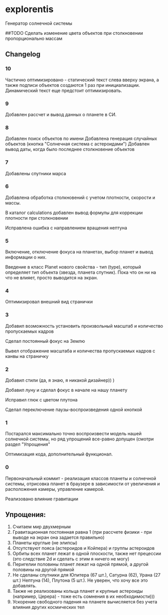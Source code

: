# explorentis
Генератор солнечной системы

##TODO
Сделать изменение цвета объектов при столкновении пропорционально массам


## Changelog

### 10
Частично оптимизировано - статический текст слева вверху экрана, а также подписи объектов создаются 1 раз при инициализации. Динамический текст еще предстоит оптимизировать.

### 9
Добавлен рассчет и вывод данных о планете в СИ.

### 8
Добавлен поиск объектов по имени
Добавлена генерация случайных объектов (кнопка "Солнечная система с астероидами")
Добавлен вывод даты, когда было последнее столкновение объектов

### 7
Добавлены спутники марса

### 6
Добавлена обработка столкновений с учетом плотности, скорости и массы.

В каталог calculations добавлен вывод формулы для коррекции плотности при столкновении

Исправлена ошибка с направлением вращения нептуна

### 5
Включение, отключение фокуса на планетах, выбор планет и вывод информации о них.

Введение в класс Planet нового свойства - тип (type), который определяет тип объекта (звезда, планета спутник). Пока что он ни на что не влияет, просто выводится на экран.

### 4
Оптимизировал внешний вид странички

### 3
Добавил возможность установить произвольный масштаб и количество пропускаемых кадров

Сделал постоянный фокус на Землю

Вывел отображение масштаба и количества пропускаемых кадров с канвы на страничку

### 2
Добавил стили (да, я знаю, я никакой дизайнер)) )

Добавил луну и сделал фокус в начале на нашу планету

Исправил глюк с цветом плутона

Сделал переключение паузы-воспроизведения одной кнопкой

### 1
Постарался максимально точно воспроизвести модель нашей солнечной системы, но ряд упрощений все-равно допущен (смотри
раздел "Упрощения"

Оптимизация кода, дополнительный функционал.

### 0

Первоначальный коммит - реализация классов планеты и солнечной системы, отрисовка планет в браузере в зависимости от
увеличения и расположения камеры, управление камерой.

Реализовано влияние гравитации

## Упрощения:
1. Считаем мир двухмерным
2. Гравитационная постоянная равна 1 (при рассчете физики - при выводе на экран она задается правильно)
3. Планеты круглые (не элипсы)
4. Отсутствуют пояса (астероидов и Койпера) и группы астероидов
5. Орбиты всех планет лежат в одной плоскости, также нет прецессии (это следствие 2d и сделать с этим я ничего не могу)
6. Перигелии половины планет лежат на одной прямой, а другой половины на другой прямой
7. Не сделаны спутники для Юпитера (67 шт.), Сатурна (62), Урана (27 шт.) Нептуна (14), Плутона (5 шт.). Не уверен, что хочу все это добавлять.
8. Также не реализованы кольца планет и крупные астероиды (например, Церера) - тоже есть сомнения в их необходимости)))
9. Ускорение свободного падения на планете вычисляется без учета влияния других космических тел